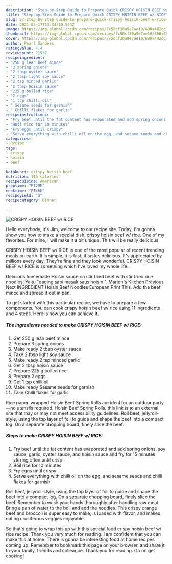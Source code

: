 ```yaml
---
description: "Step-by-Step Guide to Prepare Quick CRISPY HOISIN BEEF w/ RICE"
title: "Step-by-Step Guide to Prepare Quick CRISPY HOISIN BEEF w/ RICE"
slug: 57-step-by-step-guide-to-prepare-quick-crispy-hoisin-beef-w-rice
date: 2021-03-17T13:34:10.544Z
image: https://img-global.cpcdn.com/recipes/7c58cf30a9e7ae10/680x482cq70/crispy-hoisin-beef-w-rice-recipe-main-photo.jpg
thumbnail: https://img-global.cpcdn.com/recipes/7c58cf30a9e7ae10/680x482cq70/crispy-hoisin-beef-w-rice-recipe-main-photo.jpg
cover: https://img-global.cpcdn.com/recipes/7c58cf30a9e7ae10/680x482cq70/crispy-hoisin-beef-w-rice-recipe-main-photo.jpg
author: Pearl Sanders
ratingvalue: 4.4
reviewcount: 21937
recipeingredient:
- "250 g lean beef mince"
- "3 spring onions"
- "2 tbsp oyster sauce"
- "2 tbsp light soy sauce"
- "2 tsp minced garlic"
- "2 tbsp hoisin sauce"
- "225 g boiled rice"
- "2 eggs"
- "1 tsp chilli oil"
- " Sesame seeds for garnish"
- " Chilli flakes for garlic"
recipeinstructions:
- "Fry beef until the fat content has evaporated and add spring onions, soy sauce, garlic, oyster sauce, and hoisin sauce and fry for 15 minutes stirring often until crisp"
- "Boil rice for 10 minutes"
- "Fry eggs until crispy"
- "Serve everything with chilli oil on the egg, and sesame seeds and chilli flakes for garnish"
categories:
- Recipe
tags:
- crispy
- hoisin
- beef

katakunci: crispy hoisin beef 
nutrition: 116 calories
recipecuisine: American
preptime: "PT29M"
cooktime: "PT46M"
recipeyield: "3"
recipecategory: Dinner

---
```



![CRISPY HOISIN BEEF w/ RICE](https://img-global.cpcdn.com/recipes/7c58cf30a9e7ae10/680x482cq70/crispy-hoisin-beef-w-rice-recipe-main-photo.jpg)

Hello everybody, it's Jim, welcome to our recipe site. Today, I'm gonna show you how to make a special dish, crispy hoisin beef w/ rice. One of my favorites. For mine, I will make it a bit unique. This will be really delicious.

CRISPY HOISIN BEEF w/ RICE is one of the most popular of recent trending meals on earth. It is simple, it is fast, it tastes delicious. It's appreciated by millions every day. They're fine and they look wonderful. CRISPY HOISIN BEEF w/ RICE is something which I've loved my whole life.

Delicious homemade Hoisin sauce on stir fried beef with stir fried rice noodles! Yaitu &#34;daging sapi masak saus hoisin &#34;. Marion&#39;s Kitchen Previous Next INGREDIENT Hoisin Beef Noodles European Print This. Add the beef mince and spread it out in pan.


To get started with this particular recipe, we have to prepare a few components. You can cook crispy hoisin beef w/ rice using 11 ingredients and 4 steps. Here is how you can achieve it.

<!--inarticleads1-->

##### The ingredients needed to make CRISPY HOISIN BEEF w/ RICE:

1. Get 250 g lean beef mince
1. Prepare 3 spring onions
1. Make ready 2 tbsp oyster sauce
1. Take 2 tbsp light soy sauce
1. Make ready 2 tsp minced garlic
1. Get 2 tbsp hoisin sauce
1. Prepare 225 g boiled rice
1. Prepare 2 eggs
1. Get 1 tsp chilli oil
1. Make ready  Sesame seeds for garnish
1. Take  Chilli flakes for garlic


Rice paper-wrapped Hoisin Beef Spring Rolls are ideal for an outdoor party—no utensils required. Hoisin Beef Spring Rolls. this link is to an external site that may or may not meet accessibility guidelines. Roll beef, jellyroll-style, using the top layer of foil to guide and shape the beef into a compact log. On a separate chopping board, finely slice the beef. 

<!--inarticleads2-->

##### Steps to make CRISPY HOISIN BEEF w/ RICE:

1. Fry beef until the fat content has evaporated and add spring onions, soy sauce, garlic, oyster sauce, and hoisin sauce and fry for 15 minutes stirring often until crisp
1. Boil rice for 10 minutes
1. Fry eggs until crispy
1. Serve everything with chilli oil on the egg, and sesame seeds and chilli flakes for garnish


Roll beef, jellyroll-style, using the top layer of foil to guide and shape the beef into a compact log. On a separate chopping board, finely slice the beef. Remember to wash your hands thoroughly after handling raw meat. Bring a pan of water to the boil and add the noodles. This crispy orange beef and broccoli is super easy to make, is loaded with flavor, and makes eating cruciferous veggies enjoyable. 

So that's going to wrap this up with this special food crispy hoisin beef w/ rice recipe. Thank you very much for reading. I am confident that you can make this at home. There is gonna be interesting food at home recipes coming up. Remember to bookmark this page on your browser, and share it to your family, friends and colleague. Thank you for reading. Go on get cooking!

